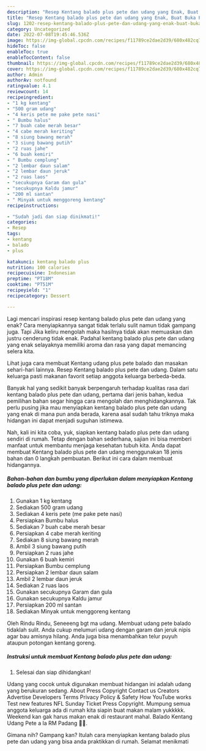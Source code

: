 ```yaml
---
description: "Resep Kentang balado plus pete dan udang yang Enak, Buat Buka Puasa Enak Banget"
title: "Resep Kentang balado plus pete dan udang yang Enak, Buat Buka Puasa Enak Banget"
slug: 1202-resep-kentang-balado-plus-pete-dan-udang-yang-enak-buat-buka-puasa-enak-banget
category: Uncategorized
date: 2022-07-08T19:45:46.536Z
image: https://img-global.cpcdn.com/recipes/f11789ce2dae2d39/680x482cq70/kentang-balado-plus-pete-dan-udang-foto-resep-utama.jpg
hideToc: false
enableToc: true
enableTocContent: false
thumbnail: https://img-global.cpcdn.com/recipes/f11789ce2dae2d39/680x482cq70/kentang-balado-plus-pete-dan-udang-foto-resep-utama.jpg
cover: https://img-global.cpcdn.com/recipes/f11789ce2dae2d39/680x482cq70/kentang-balado-plus-pete-dan-udang-foto-resep-utama.jpg
author: Admin
authorAv: notfound
ratingvalue: 4.1
reviewcount: 14
recipeingredient:
- "1 kg kentang"
- "500 gram udang"
- "4 keris pete me pake pete nasi"
- " Bumbu halus"
- "7 buah cabe merah besar"
- "4 cabe merah keriting"
- "8 siung bawang merah"
- "3 siung bawang putih"
- "2 ruas jahe"
- "6 buah kemiri"
- " Bumbu cemplung"
- "2 lembar daun salam"
- "2 lembar daun jeruk"
- "2 ruas laos"
- "secukupnya Garam dan gula"
- "secukupnya Kaldu jamur"
- "200 ml santan"
- " Minyak untuk menggoreng kentang"
recipeinstructions:

- "Sudah jadi dan siap dinikmati!"
categories:
- Resep
tags:
- kentang
- balado
- plus

katakunci: kentang balado plus 
nutrition: 100 calories
recipecuisine: Indonesian
preptime: "PT18M"
cooktime: "PT51M"
recipeyield: "1"
recipecategory: Dessert

---
```



Lagi mencari inspirasi resep kentang balado plus pete dan udang yang enak? Cara menyiapkannya sangat tidak terlalu sulit namun tidak gampang juga. Tapi Jika keliru mengolah maka hasilnya tidak akan memuaskan dan justru cenderung tidak enak. Padahal kentang balado plus pete dan udang yang enak selayaknya memiliki aroma dan rasa yang dapat memancing selera kita.


Lihat juga cara membuat Kentang udang plus pete balado dan masakan sehari-hari lainnya. Resep Kentang balado plus pete dan udang. Dalam satu keluarga pasti makanan favorit setiap anggota keluarga berbeda-beda.

Banyak hal yang sedikit banyak berpengaruh terhadap kualitas rasa dari kentang balado plus pete dan udang, pertama dari jenis bahan, kedua pemilihan bahan segar hingga cara mengolah dan menghidangkannya. Tak perlu pusing jika mau menyiapkan kentang balado plus pete dan udang yang enak di mana pun anda berada, karena asal sudah tahu triknya maka hidangan ini dapat menjadi suguhan istimewa.


Nah, kali ini kita coba, yuk, siapkan kentang balado plus pete dan udang sendiri di rumah. Tetap dengan bahan sederhana, sajian ini bisa memberi manfaat untuk membantu menjaga kesehatan tubuh kita. Anda dapat membuat Kentang balado plus pete dan udang menggunakan 18 jenis bahan dan 0 langkah pembuatan. Berikut ini cara dalam membuat hidangannya.

<!--inarticleads1-->

##### Bahan-bahan dan bumbu yang diperlukan dalam menyiapkan Kentang balado plus pete dan udang:

1. Gunakan 1 kg kentang
1. Sediakan 500 gram udang
1. Sediakan 4 keris pete (me pake pete nasi)
1. Persiapkan  Bumbu halus
1. Sediakan 7 buah cabe merah besar
1. Persiapkan 4 cabe merah keriting
1. Sediakan 8 siung bawang merah
1. Ambil 3 siung bawang putih
1. Persiapkan 2 ruas jahe
1. Gunakan 6 buah kemiri
1. Persiapkan  Bumbu cemplung
1. Persiapkan 2 lembar daun salam
1. Ambil 2 lembar daun jeruk
1. Sediakan 2 ruas laos
1. Gunakan secukupnya Garam dan gula
1. Gunakan secukupnya Kaldu jamur
1. Persiapkan 200 ml santan
1. Sediakan  Minyak untuk menggoreng kentang


Oleh Rindu Rindu, Seneeeng bgt ma udang. Membuat udang pete balado tidaklah sulit. Anda cukup melumuri udang dengan garam dan jeruk nipis agar bau amisnya hilang. Anda juga bisa menambahkan telur puyuh ataupun potongan kentang goreng. 

<!--inarticleads2-->

##### Instruksi untuk membuat Kentang balado plus pete dan udang:


1. Selesai dan siap dihidangkan!

Udang yang cocok untuk digunakan membuat hidangan ini adalah udang yang berukuran sedang. About Press Copyright Contact us Creators Advertise Developers Terms Privacy Policy &amp; Safety How YouTube works Test new features NFL Sunday Ticket Press Copyright. Mumpung semua anggota keluarga ada di rumah kita siapin buat makan malam yukkkkk. Weekend kan gak harus makan enak di restaurant mahal. Balado Kentang Udang Pete a la RM Padang 👍🏼. 

Gimana nih? Gampang kan? Itulah cara menyiapkan kentang balado plus pete dan udang yang bisa anda praktikkan di rumah. Selamat menikmati
